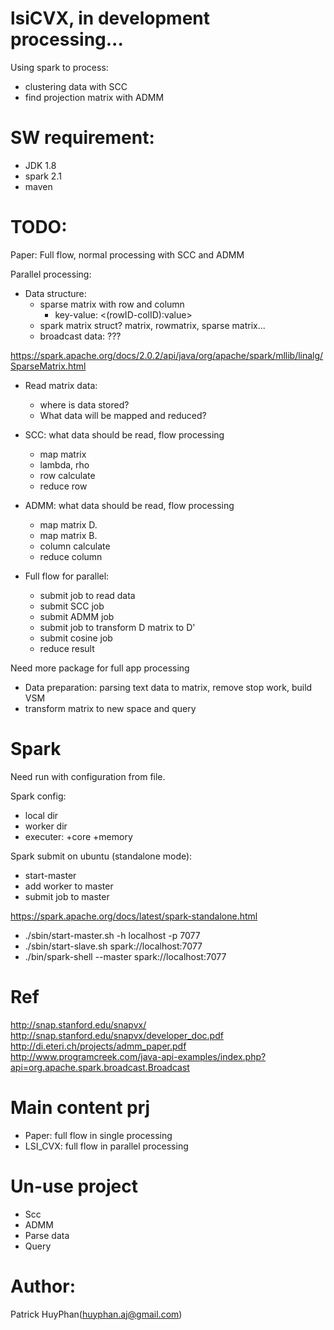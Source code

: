 # lsiCVX, in development processing...
Using spark to process:
- clustering data with SCC
- find projection matrix with ADMM

# SW requirement:
- JDK 1.8
- spark 2.1
- maven

# TODO:

Paper: Full flow, normal processing with SCC and ADMM

Parallel processing:
- Data structure: 
    - sparse matrix with row and column
        - key-value: <(rowID-colID):value>
    - spark matrix struct? matrix, rowmatrix, sparse matrix...  
    - broadcast data: ???    

https://spark.apache.org/docs/2.0.2/api/java/org/apache/spark/mllib/linalg/SparseMatrix.html


- Read matrix data: 
    + where is data stored? 
    + What data will be mapped and reduced?

- SCC: what data should be read, flow processing
    + map matrix
    + lambda, rho
    + row calculate
    + reduce row
- ADMM: what data should be read, flow processing
    + map matrix D.
    + map matrix B.
    + column calculate
    + reduce column

- Full flow for parallel: 
    + submit job to read data
    + submit SCC job
    + submit ADMM job
    + submit job to transform D matrix to D' 
    + submit cosine job
    + reduce result

Need more package for full app processing 
- Data preparation: parsing text data to matrix, remove stop work, build VSM
- transform matrix to new space and query


# Spark
Need run with configuration from file.

Spark config:
- local dir
- worker dir
- executer: 
    +core
    +memory

Spark submit on ubuntu (standalone mode):
- start-master
- add worker to master
- submit job to master



https://spark.apache.org/docs/latest/spark-standalone.html
- ./sbin/start-master.sh -h localhost -p 7077
- ./sbin/start-slave.sh spark://localhost:7077
- ./bin/spark-shell --master spark://localhost:7077


# Ref
http://snap.stanford.edu/snapvx/
http://snap.stanford.edu/snapvx/developer_doc.pdf
http://di.eteri.ch/projects/admm_paper.pdf
http://www.programcreek.com/java-api-examples/index.php?api=org.apache.spark.broadcast.Broadcast

# Main content prj
- Paper: full flow in single processing
- LSI_CVX: full flow in parallel processing


# Un-use project
- Scc
- ADMM
- Parse data
- Query
# Author:
Patrick HuyPhan(huyphan.aj@gmail.com)